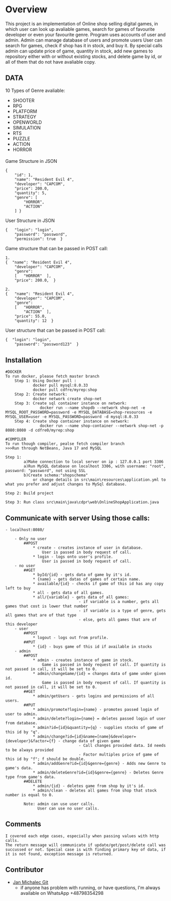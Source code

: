 # Overview
This project is an implementation of Online shop selling digital games, in which user can look up avaliable games, search for games of favourite developer or even your favourite genre.
Program uses accounts of user and admin. Admin can manage database of users and promote users 
User can search for games, check if shop has it in stock, and buy it.
By special calls admin can update price of game, quantity in stock, add new games to repository either with or without existing stocks, and delete game by id, or all of them that do not have avaliable copy.
## DATA
10 Types of Genre avaliable:
* SHOOTER
* RPG
* PLATFORM
* STRATEGY
* OPENWORLD
* SIMULATION
* RTS
* PUZZLE
* ACTION
* HORROR
####
Game Structure in JSON
```
{
    "id": 1,
    "name": "Resident Evil 4",
    "developer": "CAPCOM",
    "price": 200.0,
    "quantity": 5,
    "genre": [
        "HORROR",
        "ACTION"
    ] }
```

User Structure in JSON
```
{   "login": "login",
    "password": "password",
    "permission": true  }
```

Game structure that can be passed in POST call:
```
1. 
{  "name": "Resident Evil 4",
    "developer": "CAPCOM",
    "genre": 
    [   "HORROR"  ],
    "price": 200.0,  }

2.  
{   "name": "Resident Evil 4",
    "developer": "CAPCOM",
    "genre": 
    [   "HORROR",
        "ACTION"  ],
    "price": 55.0,
    "quantity": 12  }
```
User structure that can be passed in POST call:
```
{  "login": "login",
    "password": "password123"  }
```
## Installation
    #DOCKER
    To run docker, please fetch master branch
        Step 1: Using Docker pull :
                docker pull mysql:8.0.33
                docker pull cdfre/myrep:shop
        Step 2: Create network:
                docker network create shop-net
        Step 3: Create sql container instance on network:
                   docker run --name shopdb --network shop-net -e MYSQL_ROOT_PASSWORD=password -e MYSQL_DATABASE=shop-resources -e MYSQL_USER=user -e MYSQL_PASSWORD=password -d mysql:8.0.33
        Step 4: Create shop container instance on network:
                   docker run --name shop-container --network shop-net -p 8080:8080 -d cdfre0/myrep:shop

    #COMPILER
    To run though compiler, pealse fetch compiler branch
    >>>Run through NetBeans, Java 17 and MySQL

    Step 1: 
            a)Make connection to local server on ip : 127.0.0.1 port 3306
            a)Run MySQL database on localhost 3306, with username: "root", password: "password", not using SSL
            b)Create schema:"shopschema"
                or change details in src\main\resources\application.yml to what you prefer and adjust changes to MySql database.

    Step 2: Build project

    Step 3: Run class src\main\java\cdpr\web\OnlineShopApplication.java

## Communicate with server Using those calls:
    - localhost:8080/

        - Only no user
            ##POST
                * create - creates instance of user in database.
                    User is passed in body request of call.
                * login - logs onto user's profile.
                    User is passed in body request of call.
        - no user
            ##GET
                * byId/{id} - gets data of game by it's id.
                * {name} - gets datas of games of certain name.
                * available/{id} - checks if game of this id has any copy left to buy
                * all - gets data of all games.
                * all/{variable} - gets data of all games:
                                    - if variable is a number, gets all games that cost is lower that number
                                    - if variable is a type of genre, gets all games that are of that type
                                    - else, gets all games that are of this developer
        - user
            ##POST
                * logout - logs out from profile.
            ##PUT
                * {id} - buys game of this id if available in stocks
        - admin
            ##POST
                * admin - creates instance of game in stock.
                    Game is passed in body request of call. If quantity is not passed in call, it will be set to 0. 
                * admin/changeGame/{id} = changes data of game under given id.
                    Game is passed in body request of call. If quantity is not passed in call, it will be set to 0. 
            ##GET
                * admin/getUsers - gets logins and permissions of all users.
            ##PUT
                * admin/promote?login={name} - promotes passed login of user to admin.
                * admin/delete?login={name} = deletes passed login of user from database.
                * admin?id={id}&quantity={q} - supplies stocks of game of this id by "q".
                * admin/change?id={id}&name=[name}&developer={developer}&factor={f} - change data of given game
                                    - Call changes provided data. Id needs to be always provided
                                    - Factor multiples price of game of this id by "f"; f should be double.
                * admin/addGenre?id={id}&genre={genre} - Adds new Genre to game's data.
                * admin/deleteGenre?id={id}&genre={genre} - Deletes Genre type from game's data.
            ##DELETE
                * admin/{id} - deletes game from shop by it's id.
                * admin/clean - deletes all games from shop that stock number is equal to 0.

            Note: admin can use user calls. 
                  User can use no user calls.

## Comments
    I covered each edge cases, especially when passing values with http calls. 
    The return message will communicate if update/get/post/delete call was succussed or not. Special case is with finding primary key of data, if it is not found, exception message is returned.

## Contributor
* [Jan Michalec Git](https://github.com/cdfre0)
    - if anyone has problem with running, or have questions, I'm always available on WhatsApp +48798354298
